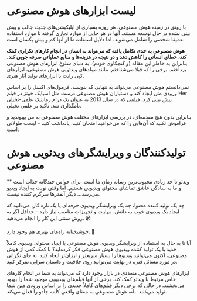 # لیست ابزارهای هوش مصنوعی
با رونق در زمینه هوش مصنوعی، هر روزه بسیاری از اپلیکیشن‌های جدید، جالب و پیش بینی نشده در حال توسعه هستند. آنها در هر جایی از موارد تجاری گرفته تا موارد استفاده عمیقا شخصی را شامل می‌شوند، اما دلایل استفاده ما از آنها کم و بیش یکسان است:

**هوش مصنوعی به حدی تکامل یافته که می‌تواند به انسان در انجام کارهای تکراری کمک کند، خطای انسانی را کاهش دهد و در نتیجه در هزینه‌ها و منابع عملیاتی صرفه جویی کند.** بنابراین به خاطر این مقاله (و کنجکاوی خودم)، به دنیای شلوغ ابزارهای هوش مصنوعی پرداختم. برخی را که قبلا می‌شناختم. مانند مولدهای ویدئویی هوش مصنوعی، ابزارهای کپی رایت یا ابزارهای تولید آثار هنری.

نمی‌دانستم هوش مصنوعی می‌تواند به تنهایی کد بنویسد، فرمول‌های اکسل را بر اساس ورودی متن ایجاد کند و دستیاران هوش مصنوعی درست مثل اسپایک جونز در فیلم Her پیش بینی کرد، فیلمی که در سال 2013 به عنوان یک درام رمانتیک علمی-تخیلی نامگذاری شد. تاکید بر علمی تخیلی.

بنابراین بدون هیچ مقدمه‌ای، در بررسی ابزارهای مختلف هوش مصنوعی به من بپیوندید و فراموش نکنید که آن‌هایی را که می‌خواهید امتحان کنید، یادداشت کنید - لیست طولانی است:

# تولیدکنندگان و ویرایشگرهای ویدئویی هوش مصنوعی
**
ویدئو تا حد زیادی محبوب‌ترین رسانه زمان ما است. برای حواس چندگانه جذاب است و ما به سادگی عاشق تماشای محتوای ویدیویی هستیم. اما وقتی نوبت به ایجاد ویدیو می‌رسد… دیگر آنقدرها سرگرم کننده نیست.

چه یک تولید کننده محتوا، چه یک ویرایشگر ویدیوی حرفه‌ای یا یک تازه کار، می‌دانید که ایجاد یک ویدیوی خوب به دانش، مهارت و تجهیزات مناسب نیاز دارد – حداقل اگر به روش سنتی این کار را انجام می‌دهید. 📹

خوشبختانه راه‌های بهتری هم وجود دارد. 🙌

آیا تا به حال به استفاده از ویرایشگر ویدیوی هوش مصنوعی یا ایجاد محتوای ویدیوی کاملاً جدید با یک تولید کننده ویدیوی هوش مصنوعی فکر کرده‌اید؟ با کمک کمی از هوش مصنوعی، اکنون می‌توانید ویدیوها را بسیار سریعتر و ارزان‌تر ایجاد کنید. به جای نگرانی در مورد مسائل فنی، در نهایت می‌توانید روی خلاقیت و داستان سرایی تمرکز کنید.

ابزارهای هوش مصنوعی متعددی در بازار وجود دارد که می‌تواند به شما در انجام کارهای خاص مرتبط با ویدئو کمک کند. برخی از آنها فیلم‌های ویدیویی موجود شما را بهبود می‌بخشند، در حالی که برخی دیگر فیلم‌های کاملاً جدیدی را بر اساس ورودی متن شما تولید می‌کنند. بله، هوش مصنوعی به معنای واقعی کلمه جادو را فعال می‌کند.
